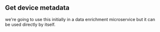 ## Get device metadata

we're going to use this initially in a data enrichment microservice
but it can be used directly by itself.